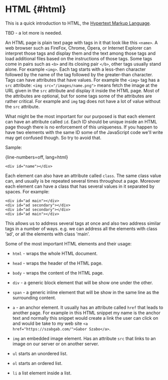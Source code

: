 # HTML {#html}

This is a quick introduction to HTML, the [Hypertext Markup Language](https://en.wikipedia.org/wiki/Html).

TBD - a lot more is needed.

An HTML page is plain text page with tags in it that look like this `<name>`. A web browser such as FireFox, Chrome, Opera, or Internet Explorer can interpret those tags and display them and the text among those tags and load additional files based on the instructions of those tags. Some tags come in pairs such as `<b>` and its closing pair `</b>`, other tags usually stand alone. For example `<img>`. Each tag starts with a less-then character followed by the name of the tag followed by the greater-than character. Tags can have attributes that have values. For example the `<img>` tag has a `src` attribute: `<img src="/images/name.png">` means fetch the image at the URL given in the `src` attribute and display it inside the HTML page. Most of the attributes are optional, but for some tags some of the attributes are rather critical. For example and `img` tag does not have a lot of value without the `src` attribute.

What might be the most important for our purposed is that each element can have an attribute called `id`. Each ID should be unique inside an HTML page though there is no enforcement of this uniqueness. If you happen to have two elements with the same ID some of the JavaScript code we'll write may get confused though. So try to avoid that.

Sample:

{line-numbers=off, lang=html}
```
<div id="name"></div>
```

Each element can also have an attribute called `class`. The same class value can, and usually is be repeated several times throughout a page.
Moreover each element can have a class that has several values in it separated by spaces. For example:

```
<div id="ad main"></div>
<div id="ad secondary"></div>
<div id="ad secondary"></div>
<div id="ad main"></div>
```

This allows us to address several tags at once and also two address similar tags in a number of ways. e.g. we can address all the elements with class 'ad',
or all the elements with class 'main'.


Some of the most important HTML elements and their usage:

* `html` - wraps the whole HTML document.
* `head` - wraps the header of the HTML page.
* `body` - wraps the content of the HTML page.

* `div` - a generic block element that will be show one under the other.
* `span` - a generic inline element that will be show in the same line as the surrounding content.

* `a` - an anchor element. It usually has an attribute called `href` that leads to another page. For example in this HTML snippet my name is the anchor text and normally this snippet would create a link the user can click on and would be take to my web site `<a href="https://szabgab.com/">Gabor Szabo</a>`.
* `img` an embedded image element. Has an attribute `src` that links to an image on our server or on another server.
* `ul` starts an unordered list.
* `ol` starts an ordered list.
* `li` a list element inside a list.


